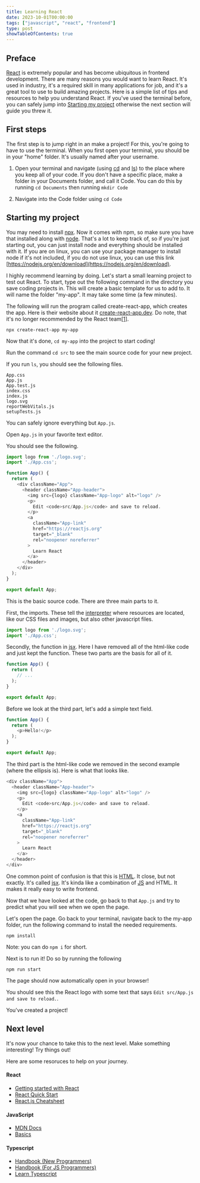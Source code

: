 ```yaml
---
title: Learning React
date: 2023-10-01T00:00:00
tags: ["javascript", "react", "frontend"]
type: post
showTableOfContents: true
---
```


## Preface
[React](https://react.dev/) is extremely popular and has become ubiquitous in frontend development. There are many reasons you would want to learn React. It's used in industry, it's a required skill in many applications for job, and it's a great tool to use to build amazing projects. Here is a simple list of tips and resources to help you understand React. If you've used the terminal before, you can safely jump into [Starting my project](#starting-my-project) otherwise the next section will guide you threw it.

## First steps
The first step is to jump right in an make a project! For this, you're going to have to use the terminal. When you first open your terminal, you should be in your "home" folder. It's usually named after your username.

1. Open your terminal and navigate (using [cd](https://en.wikipedia.org/wiki/Cd_(command)) and [ls](https://linux.die.net/man/1/ls)) to the place where you keep all of your code. If you don't have a specific place, make a folder in your Documents folder, and call it Code. You can do this by running `cd Documents` then running `mkdir Code`

2. Navigate into the Code folder using `cd Code`

## Starting my project

You may need to install [npx](https://www.freecodecamp.org/news/npm-vs-npx-whats-the-difference/). Now it comes with npm, so make sure you have that installed along with [node](https://nodejs.org/en/download). That's a lot to keep track of, so if you're just starting out, you can just install node and everything should be installed with it. If you are on linux, you can use your package manager to install node if it's not included, if you do not use linux, you can use this link [https://nodejs.org/en/download](https://nodejs.org/en/download).

I highly recommend learning by doing. Let's start a small learning project to test out React. To start, type out the following command in the directory you save coding projects in. This will create a basic template for us to add to. It will name the folder "my-app". It may take some time (a few minutes).

The following will run the program called create-react-app, which creates the app. Here is their website about it [create-react-app.dev](https://create-react-app.dev/). Do note, that it's no longer recommended by the React team[[1]](https://www.linkedin.com/pulse/end-era-react-team-longer-recommends-create-app-vivek-dwivedi/).

```
npx create-react-app my-app
```

Now that it's done, `cd my-app` into the project to start coding!

Run the command `cd src` to see the main source code for your new project.

If you run `ls`, you should see the following files.
```
App.css
App.js
App.test.js
index.css
index.js
logo.svg
reportWebVitals.js
setupTests.js
```

You can safely ignore everything but `App.js`.

Open `App.js` in your favorite text editor.

You should see the following.

```js
import logo from './logo.svg';
import './App.css';

function App() {
  return (
    <div className="App">
      <header className="App-header">
        <img src={logo} className="App-logo" alt="logo" />
        <p>
          Edit <code>src/App.js</code> and save to reload.
        </p>
        <a
          className="App-link"
          href="https://reactjs.org"
          target="_blank"
          rel="noopener noreferrer"
        >
          Learn React
        </a>
      </header>
    </div>
  );
}

export default App;
```

This is the basic source code. There are three main parts to it.

First, the imports. These tell the [interpreter](https://en.wikipedia.org/wiki/Interpreter_(computing)) where resources are located, like our CSS files and images, but also other javascript files.

```js
import logo from './logo.svg';
import './App.css';
```

Secondly, the function in [jsx](https://legacy.reactjs.org/docs/introducing-jsx.html). Here I have removed all of the html-like code and just kept the function. These two parts are the basis for all of it.

```js
function App() {
  return (
    // ...
  );
}

export default App;
```

Before we look at the third part, let's add a simple text field.

```js
function App() {
  return (
    <p>Hello!</p>
  );
}

export default App;
```

The third part is the html-like code we removed in the second example (where the ellipsis is). Here is what that looks like.

```js
<div className="App">
  <header className="App-header">
    <img src={logo} className="App-logo" alt="logo" />
    <p>
      Edit <code>src/App.js</code> and save to reload.
    </p>
    <a
      className="App-link"
      href="https://reactjs.org"
      target="_blank"
      rel="noopener noreferrer"
    >
      Learn React
    </a>
  </header>
</div>
```

One common point of confusion is that this is [HTML](https://developer.mozilla.org/en-US/docs/Web/HTML). It close, but not exactly. It's called [jsx](https://legacy.reactjs.org/docs/introducing-jsx.html). It's kinda like a combination of [JS](https://developer.mozilla.org/en-US/docs/Web/javascript) and HTML. It makes it really easy to write frontend.

Now that we have looked at the code, go back to that `App.js` and try to predict what you will see when we open the page.

Let's open the page. Go back to your terminal, navigate back to the my-app folder, run the following command to install the needed requirements.

```
npm install
```

Note: you can do `npm i` for short.

Next is to run it! Do so by running the following

```
npm run start
```

The page should now automatically open in your browser!

You should see this the React logo with some text that says `Edit src/App.js and save to reload.`.

You've created a project!

## Next level

It's now your chance to take this to the next level. Make something interesting! Try things out!

Here are some resoruces to help on your journey.

#### React

- [Getting started with React](https://developer.mozilla.org/en-US/docs/Learn/Tools_and_testing/Client-side_JavaScript_frameworks/React_getting_started)
- [React Quick Start](https://react.dev/learn)
- [React.js Cheatsheet](https://devhints.io/react)

#### JavaScript

- [MDN Docs](https://developer.mozilla.org/en-US/docs/Web/javascript)
- [Basics](https://developer.mozilla.org/en-US/docs/Learn/Getting_started_with_the_web/JavaScript_basics)

#### Typescript

- [Handbook (New Programmers)](https://www.typescriptlang.org/docs/handbook/typescript-from-scratch.html)
- [Handbook (For JS Programmers)](https://www.typescriptlang.org/docs/handbook/typescript-in-5-minutes.html)
- [Learn Typescript](https://www.freecodecamp.org/news/learn-typescript-beginners-guide/)
